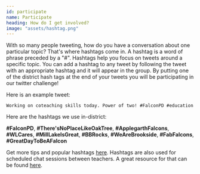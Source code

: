 ```yaml
---
id: participate
name: Participate
heading: How do I get involved?
image: "assets/hashtag.png"
---
```

With so many people tweeting, how do you have a conversation about one particular topic? That's where hashtags come in. A hashtag is a word of phrase preceded by a "\#". Hashtags help you focus on tweets around a specific topic. You can add a hashtag to any tweet by following the tweet with an appropriate hashtag and it will appear in the group. By putting one of the district hash tags at the end of your tweets you will be participating in our twitter challenge\!

Here is an example tweet:

	Working on coteaching skills today. Power of two! #FalconPD #education

Here are the hashtags we use in-district:

**\#FalconPD**, **\#There'sNoPlaceLikeOakTree**, **\#ApplegarthFalcons**, **\#WLCares**, **\#MillLakeIsGreat**, **\#BBRocks**, **\#WeAreBrookside**, **\#FabFalcons**, **\#GreatDayToBeAFalcon**

Get more tips and popular hashtags [here](http://www.learningunlimitedllc.com/wp-content/uploads/2012/12/Twitter-Cheat-Sheet-Tool-4-Learning-Unlimited-by-Kimberly-Tyson.pdf). Hashtags are also used for scheduled chat sessions between teachers. A great resource for that can be found [here](https://sites.google.com/site/twittereducationchats/education-chat-official-list).
